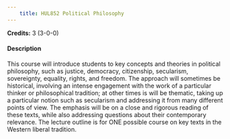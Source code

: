 ```yaml
---
    title: HUL852 Political Philosophy
---
```

**Credits:** 3 (3-0-0)



#### Description 
This course will introduce students to key concepts and theories in political philosophy, such as justice, democracy, citizenship, secularism, sovereignty, equality, rights, and freedom. The approach will sometimes be historical, involving an intense engagement with the work of a particular thinker or philosophical tradition; at other times is will be thematic, taking up a particular notion such as secularism and addressing it from many different points of view. The emphasis will be on a close and rigorous reading of these texts, while also addressing questions about their contemporary relevance. The lecture outline is for ONE possible course on key texts in the Western liberal tradition.